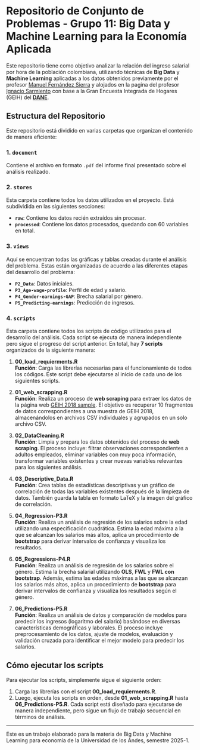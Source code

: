 # Repositorio de Conjunto de Problemas - Grupo 11: Big Data y Machine Learning para la Economía Aplicada

Este repositorio tiene como objetivo analizar la relación del ingreso salarial por hora de la población colombiana, utilizando técnicas de **Big Data** y **Machine Learning** aplicadas a los datos obtenidos previamente por el profesor [Manuel Fernández Sierra](https://sites.google.com/view/manuelfernandezsierra) y alojados en la pagina del profesor [Ignacio Sarmiento](https://ignaciomsarmiento.github.io/GEIH2018_sample/) con base a la Gran Encuesta Integrada de Hogares (GEIH) del  **[DANE](https://www.dane.gov.co/index.php/estadisticas-por-tema/mercado-laboral/empleo-y-desempleo/geih-historicos)**.
## Estructura del Repositorio

Este repositorio está dividido en varias carpetas que organizan el contenido de manera eficiente:

### 1. `document`
Contiene el archivo en formato `.pdf` del informe final presentado sobre el análisis realizado.

### 2. `stores`
Esta carpeta contiene todos los datos utilizados en el proyecto. Está subdividida en las siguientes secciones:
- **`raw`**: Contiene los datos recién extraídos sin procesar.
- **`processed`**: Contiene los datos procesados, quedando con 60 variables en total.

### 3. `views`
Aquí se encuentran todas las gráficas y tablas creadas durante el análisis del problema. Estas están organizadas de acuerdo a las diferentes etapas del desarrollo del problema:
- **`P2_Data`**: Datos iniciales.
- **`P3_Age-wage-profile`**: Perfil de edad y salario.
- **`P4_Gender-earnings-GAP`**: Brecha salarial por género.
- **`P5_Predicting-earnings`**: Predicción de ingresos.

### 4. `scripts`
Esta carpeta contiene todos los scripts de código utilizados para el desarrollo del análisis. Cada script se ejecuta de manera independiente pero sigue el progreso del script anterior. En total, hay **7 scripts** organizados de la siguiente manera:

1. **00_load_requierments.R**  
   **Función**: Carga las librerías necesarias para el funcionamiento de todos los códigos. Este script debe ejecutarse al inicio de cada uno de los siguientes scripts.
   
2. **01_web_scrapping.R**  
   **Función**: Realiza un proceso de **web scraping** para extraer los datos de la página web [GEIH 2018 sample](https://ignaciomsarmiento.github.io/GEIH2018_sample/). El objetivo es recuperar 10 fragmentos de datos correspondientes a una muestra de GEIH 2018, almacenándolos en archivos CSV individuales y agrupados en un solo archivo CSV.
   
3. **02_DataCleaning.R**  
   **Función**: Limpia y prepara los datos obtenidos del proceso de **web scraping**. El proceso incluye: filtrar observaciones correspondientes a adultos empleados, eliminar variables con muy poca información, transformar variables existentes y crear nuevas variables relevantes para los siguientes análisis.
   
4. **03_Descriptive_Data.R**  
   **Función**: Crea tablas de estadísticas descriptivas y un gráfico de correlación de todas las variables existentes después de la limpieza de datos. También guarda la tabla en formato LaTeX y la imagen del gráfico de correlación.
   
5. **04_Regression-P3.R**  
   **Función**: Realiza un análisis de regresión de los salarios sobre la edad utilizando una especificación cuadrática. Estima la edad máxima a la que se alcanzan los salarios más altos, aplica un procedimiento de **bootstrap** para derivar intervalos de confianza y visualiza los resultados.
   
6. **05_Regressions-P4.R**  
   **Función**: Realiza un análisis de regresión de los salarios sobre el género. Estima la brecha salarial utilizando **OLS**, **FWL** y **FWL con bootstrap**. Además, estima las edades máximas a las que se alcanzan los salarios más altos, aplica un procedimiento de **bootstrap** para derivar intervalos de confianza y visualiza los resultados según el género.
   
7. **06_Predictions-P5.R**  
   **Función**: Realiza un análisis de datos y comparación de modelos para predecir los ingresos (logaritmo del salario) basándose en diversas características demográficas y laborales. El proceso incluye preprocesamiento de los datos, ajuste de modelos, evaluación y validación cruzada para identificar el mejor modelo para predecir los salarios.

## Cómo ejecutar los scripts

Para ejecutar los scripts, simplemente sigue el siguiente orden:
1. Carga las librerías con el script **00_load_requierments.R**.
2. Luego, ejecuta los scripts en orden, desde **01_web_scrapping.R** hasta **06_Predictions-P5.R**. Cada script está diseñado para ejecutarse de manera independiente, pero sigue un flujo de trabajo secuencial en términos de análisis.

---

Este es un trabajo elaborado para la materia de Big Data y Machine Learning para economía de la Universidad de los Andes, semestre 2025-1.
